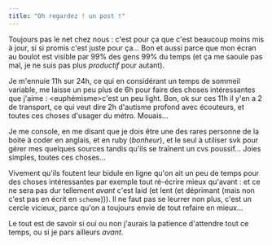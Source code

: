 ```yaml
---
title: "Oh regardez ! un post !"
---
```


Toujours pas le net chez nous : c'est pour ça que c'est beaucoup moins mis à
jour, si si promis c'est juste pour ça... Bon et aussi parce que mon écran au
boulot est visible par 99% des gens 99% du temps (et ça me saoule pas mal, je
ne suis pas plus _productif_ pour autant).

Je m'ennuie 11h sur 24h, ce qui en considérant un temps de sommeil variable,
me laisse un peu plus de 6h pour faire des choses intéressantes que j'aime :
<euphémisme>c'est un peu light. Bon, ok sur ces 11h il y'en a 2 de transport,
ce qui veut dire 2h d'autisme profond avec écouteurs, et toutes ces choses
d'usager du métro. Mouais...

Je me console, en me disant que je dois être une des rares personne de la
boite à coder en anglais, et en ruby (*bonheur*), et le seul à utiliser svk
pour gérer mes quelques sources tandis qu'ils se traînent un cvs poussif...
Joies simples, toutes ces choses...

Vivement qu'ils foutent leur bidule en ligne qu'on ait un peu de temps pour
des choses intéressantes par exemple tout ré-écrire mieux qu'avant : et ce ne
sera pas dur tellement _avant_ c'est laid (et lent (et déprimant (mais non
c'est pas en écrit en `scheme`))). Il ne faut pas se leurrer non plus, c'est
un cercle vicieux, parce qu'on a toujours envie de tout refaire en mieux...

Le tout est de savoir si oui ou non j'aurais la patience d'attendre tout ce
temps, ou si je pars ailleurs _avant_.


